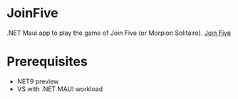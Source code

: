 # JoinFive
.NET Maui app to play the game of Join Five (or Morpion Solitaire).
[Join Five](https://en.wikipedia.org/wiki/Join_five)

# Prerequisites
- NET9 preview
- VS with .NET MAUI workload
